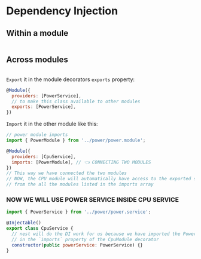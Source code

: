 # Dependency Injection

## Within a module

<p align="center"><img src=""/></p>

## Across modules

<p align="center"><img src=""/></p>

`Export` it in the module decorators `exports` property:

```js
@Module({
  providers: [PowerService],
  // to make this class available to other modules
  exports: [PowerService],
})
```

`Import` it in the other module like this:

```js
// power module imports
import { PowerModule } from '../power/power.module';

@Module({
  providers: [CpuService],
  imports: [PowerModule], // 👈 CONNECTING TWO MODULES
})
// This way we have connected the two modules
// NOW, the CPU module will automatically have access to the exported services
// from the all the modules listed in the imports array
```

### NOW WE WILL USE POWER SERVICE INSIDE CPU SERVICE

```js
import { PowerService } from '../power/power.service';

@Injectable()
export class CpuService {
  // nest will do the DI work for us because we have imported the PowerModule
  // in the `imports` property of the CpuModule decorator
  constructor(public powerService: PowerService) {}
}
```
